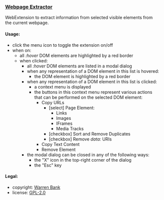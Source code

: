 ### [Webpage Extractor](https://github.com/warren-bank/crx-webpage-extractor)

WebExtension to extract information from selected visible elements from the current webpage.

#### Usage:

* click the menu icon to toggle the extension on/off
* when on:
  - all _:hover_ DOM elements are highlighted by a red border
  - when clicked:
    * all _:hover_ DOM elements are listed in a modal dialog
    * when any representation of a DOM element in this list is hovered:
      - the DOM element is highlighted by a red border
    * when any representation of a DOM element in this list is clicked:
      - a context menu is displayed
      - the buttons in this context menu represent various actions that can be performed on the selected DOM element:
        * Copy URLs
          - [select] Page Element:
            * Links
            * Images
            * IFrames
            * Media Tracks
          - [checkbox] Sort and Remove Duplicates
          - [checkbox] Remove _data:_ URIs
        * Copy Text Content
        * Remove Element
    * the modal dialog can be closed in any of the following ways:
      - the "X" icon in the top-right corner of the dialog
      - the "Esc" key

#### Legal:

* copyright: [Warren Bank](https://github.com/warren-bank)
* license: [GPL-2.0](https://www.gnu.org/licenses/old-licenses/gpl-2.0.txt)
